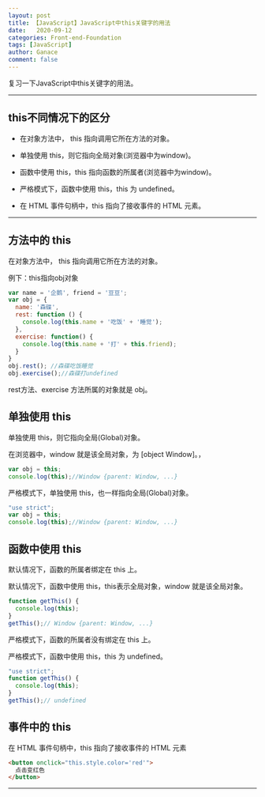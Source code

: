 ```yaml
---
layout: post
title: 【JavaScript】JavaScript中this关键字的用法
date:   2020-09-12
categories: Front-end-Foundation
tags: [JavaScript]
author: Ganace
comment: false
---
```


复习一下JavaScript中this关键字的用法。

---

## this不同情况下的区分

- 在对象方法中， this 指向调用它所在方法的对象。

- 单独使用 this，则它指向全局对象(浏览器中为window)。

- 函数中使用 this，this 指向函数的所属者(浏览器中为window)。

- 严格模式下，函数中使用 this，this 为 undefined。

- 在 HTML 事件句柄中，this 指向了接收事件的 HTML 元素。

---

## 方法中的 this

在对象方法中， this 指向调用它所在方法的对象。

例下：this指向obj对象

```javascript
var name = '企鹅', friend = '豆豆';
var obj = {
  name: '森碟',
  rest: function () {
    console.log(this.name + '吃饭' + '睡觉');
  },
  exercise: function() {
    console.log(this.name + '打' + this.friend);
  }
}
obj.rest(); //森碟吃饭睡觉
obj.exercise();//森碟打undefined
```
rest方法、exercise 方法所属的对象就是 obj。

## 单独使用 this

单独使用 this，则它指向全局(Global)对象。

在浏览器中，window 就是该全局对象，为 [object Window]。，

```javascript
var obj = this;
console.log(this);//Window {parent: Window, ...}
```

严格模式下，单独使用 this，也一样指向全局(Global)对象。

```javascript
"use strict";
var obj = this;
console.log(this);//Window {parent: Window, ...}
```

##  函数中使用 this

默认情况下，函数的所属者绑定在 this 上。

默认情况下，函数中使用 this，this表示全局对象，window 就是该全局对象。

```javascript
function getThis() {
  console.log(this);
}
getThis();// Window {parent: Window, ...}
```

严格模式下，函数的所属者没有绑定在 this 上。

严格模式下，函数中使用 this，this 为 undefined。

```javascript
"use strict";
function getThis() {
  console.log(this);
}
getThis();// undefined
```

## 事件中的 this

在 HTML 事件句柄中，this 指向了接收事件的 HTML 元素

```html
<button onclick="this.style.color='red'">
  点击变红色
</button>
```

---
